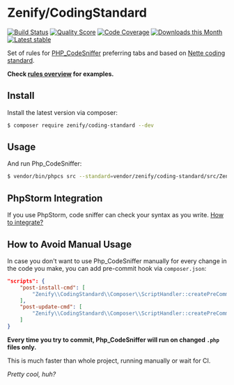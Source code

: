 # Zenify/CodingStandard

[![Build Status](https://img.shields.io/travis/Zenify/CodingStandard.svg?style=flat-square)](https://travis-ci.org/Zenify/CodingStandard)
[![Quality Score](https://img.shields.io/scrutinizer/g/Zenify/CodingStandard.svg?style=flat-square)](https://scrutinizer-ci.com/g/Zenify/CodingStandard)
[![Code Coverage](https://img.shields.io/scrutinizer/coverage/g/Zenify/CodingStandard.svg?style=flat-square)](https://scrutinizer-ci.com/g/Zenify/CodingStandard)
[![Downloads this Month](https://img.shields.io/packagist/dm/zenify/coding-standard.svg?style=flat-square)](https://packagist.org/packages/zenify/coding-standard)
[![Latest stable](https://img.shields.io/packagist/v/zenify/coding-standard.svg?style=flat-square)](https://packagist.org/packages/zenify/coding-standard)

Set of rules for [PHP_CodeSniffer](https://github.com/squizlabs/PHP_CodeSniffer) preferring tabs and based on [Nette coding standard](http://nette.org/en/coding-standard).

**Check [rules overview](docs/en/zenify-rules-overview.md) for examples.**


## Install

Install the latest version via composer:

```sh
$ composer require zenify/coding-standard --dev
```


## Usage

And run Php_CodeSniffer:

```sh
$ vendor/bin/phpcs src --standard=vendor/zenify/coding-standard/src/ZenifyCodingStandard/ruleset.xml
```


## PhpStorm Integration

If you use PhpStorm, code sniffer can check your syntax as you write. [How to integrate?](docs/en/integration-to-php-storm.md)


## How to Avoid Manual Usage

In case you don't want to use Php_CodeSniffer manually for every change in the code you make, you can add pre-commit hook via `composer.json`:

```json
"scripts": {
	"post-install-cmd": [
		"Zenify\\CodingStandard\\Composer\\ScriptHandler::createPreCommitHook"
	],
	"post-update-cmd": [
		"Zenify\\CodingStandard\\Composer\\ScriptHandler::createPreCommitHook"
	]
}
```

**Every time you try to commit, Php_CodeSniffer will run on changed `.php` files only.**

This is much faster than whole project, running manually or wait for CI.

*Pretty cool, huh?*
